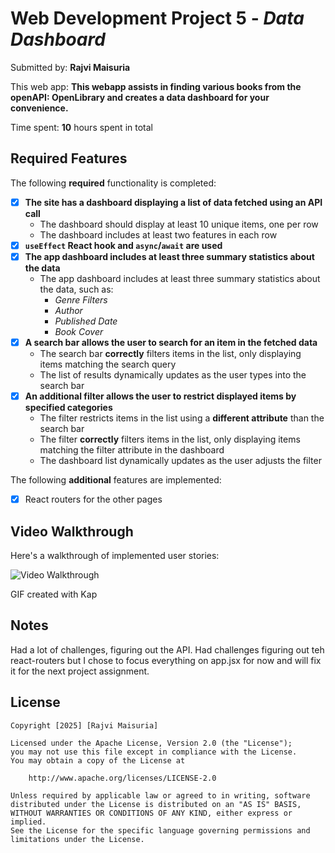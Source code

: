 # Web Development Project 5 - *Data Dashboard*

Submitted by: **Rajvi Maisuria**

This web app: **This webapp assists in finding various books from the openAPI: OpenLibrary and creates a data dashboard for your convenience.**

Time spent: **10** hours spent in total

## Required Features

The following **required** functionality is completed:

- [X] **The site has a dashboard displaying a list of data fetched using an API call**
  - The dashboard should display at least 10 unique items, one per row
  - The dashboard includes at least two features in each row
- [X] **`useEffect` React hook and `async`/`await` are used**
- [X] **The app dashboard includes at least three summary statistics about the data** 
  - The app dashboard includes at least three summary statistics about the data, such as:
    - *Genre Filters*
    - *Author*
    - *Published Date*
    - *Book Cover*
- [X] **A search bar allows the user to search for an item in the fetched data**
  - The search bar **correctly** filters items in the list, only displaying items matching the search query
  - The list of results dynamically updates as the user types into the search bar
- [X] **An additional filter allows the user to restrict displayed items by specified categories**
  - The filter restricts items in the list using a **different attribute** than the search bar 
  - The filter **correctly** filters items in the list, only displaying items matching the filter attribute in the dashboard
  - The dashboard list dynamically updates as the user adjusts the filter

The following **additional** features are implemented:

* [X] React routers for the other pages

## Video Walkthrough

Here's a walkthrough of implemented user stories:

<img src='project5/src/assets/walkthru.gif' title='Video Walkthrough' width='' alt='Video Walkthrough' />

GIF created with Kap

## Notes
Had a lot of challenges, figuring out the API. Had challenges figuring out teh react-routers but I chose to focus everything on app.jsx for now and will fix it for the next project assignment.

## License

    Copyright [2025] [Rajvi Maisuria]

    Licensed under the Apache License, Version 2.0 (the "License");
    you may not use this file except in compliance with the License.
    You may obtain a copy of the License at

        http://www.apache.org/licenses/LICENSE-2.0

    Unless required by applicable law or agreed to in writing, software
    distributed under the License is distributed on an "AS IS" BASIS,
    WITHOUT WARRANTIES OR CONDITIONS OF ANY KIND, either express or implied.
    See the License for the specific language governing permissions and
    limitations under the License.
